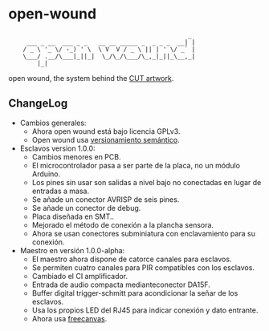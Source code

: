 # open-wound #

                                                      _ 
         ___ _ __  ___ _ _   __ __ _____ _  _ _ _  __| |
        / _ \ '_ \/ -_) ' \  \ V  V / _ \ || | ' \/ _` |
        \___/ .__/\___|_||_|  \_/\_/\___/\_,_|_||_\__,_|
            |_|                                         

open wound, the system behind the [CUT artwork](http://www.arturomoyavillen.com/cut.html).

## ChangeLog  ##

-   Cambios generales:  
    *   Ahora open wound está bajo licencia GPLv3.  
    *   Open wound usa [versionamiento semántico](http://semver.org).  
-   Esclavos version 1.0.0:  
    *   Cambios menores en PCB.  
    *   El microcontrolador pasa a ser parte de la placa, no un módulo Arduino.  
    *   Los pines sin usar son salidas a nivel bajo no conectadas en lugar de entradas a masa.  
    *   Se añade un conector AVRISP de seis pines.  
    *   Se añade un conector de debug.  
    *   Placa diseñada en SMT..  
    *   Mejorado el método de conexión a la plancha sensora.  
    *   Ahora se usan conectores subminiatura con enclavamiento para su conexión.  
-   Maestro en versión 1.0.0-alpha:  
    *   El maestro ahora dispone de catorce canales para esclavos.  
    *   Se permiten cuatro canales para PIR compatibles con los esclavos.  
    *   Cambiado el CI amplificador.  
    *   Entrada de audio compacta medianteconector DA15F.  
    *   Buffer digital trigger-schmitt para acondicionar la señar de los esclavos.  
    *   Usa los propios LED del RJ45 para indicar conexión y dato entrante.  
    *   Ahora usa [freecanvas](https://github.com/synusia/freecanvas).


